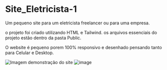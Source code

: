 # Site_Eletricista-1

Um pequeno site para um eletricista freelancer ou para uma empresa.

o projeto foi criado utilizando HTML e Tailwind.
os arquivos essenciais do projeto estão dentro da pasta Public.

O website é pequeno porem 100% responsivo e desenhado pensando tanto para Celular e Desktop.

![Imagem demonstração do site](https://github.com/Lmedeiros-leiman/Site_Eletricista-1/assets/57924586/4def5b3b-29ee-49ea-9a48-78c0c10c5056)
![image](https://github.com/Lmedeiros-leiman/Site_Eletricista-1/assets/57924586/92ff5f33-7d24-44dc-be12-0a68ab35add0)
